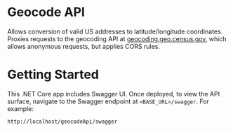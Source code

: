 # Geocode API
Allows conversion of valid US addresses to latitude/longitude coordinates. Proxies requests to the geocoding API at [geocoding.geo.census.gov](https://geocoding.geo.census.gov), which allows anonymous requests, but applies CORS rules.

# Getting Started
This .NET Core app includes Swagger UI. Once deployed, to view the API surface, navigate to the Swagger endpoint at ```<BASE_URL>/swagger```. For example:
```
http://localhost/geocodeApi/swagger
```
